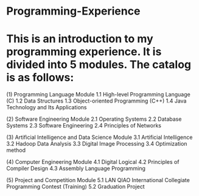 # Programming-Experience
# This is an introduction to my programming experience. It is divided into 5 modules. The catalog is as follows:

(1) Programming Language Module
1.1 High-level Programming Language (C)
1.2 Data Structures
1.3 Object-oriented Programming (C++)
1.4 Java Technology and Its Applications

(2) Software Engineering Module
2.1 Operating Systems
2.2 Database Systems
2.3 Software Engineering
2.4 Principles of Networks

(3) Artificial Intelligence and Data Science Module
3.1 Artificial Intelligence
3.2 Hadoop Data Analysis
3.3 Digital Image Processing
3.4 Optimization method

(4) Computer Engineering Module
4.1 Digital Logical
4.2 Principles of Compiler Design
4.3 Assembly Language Programming

(5) Project and Competition Module
5.1 LAN QIAO International Collegiate Programming Contest (Training)
5.2 Graduation Project
